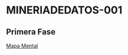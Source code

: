 # MINERIADEDATOS-001

## Primera Fase
[Mapa Mental](https://github.com/LuisaGHerrera/MineriaDeDatos/blob/main/Equipo_6-Ejercicio%20base%20de%20datos%20.pdf)
